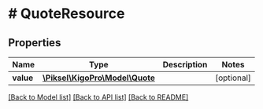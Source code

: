 # # QuoteResource

## Properties

Name | Type | Description | Notes
------------ | ------------- | ------------- | -------------
**value** | [**\Piksel\KigoPro\Model\Quote**](Quote.md) |  | [optional]

[[Back to Model list]](../../README.md#models) [[Back to API list]](../../README.md#endpoints) [[Back to README]](../../README.md)

